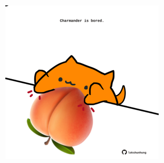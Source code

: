 <!-- built at 23/01/2025, 24:01:29 UTC -->
<p align="center">
  <img width="500" height="500" src="./ReadmeImage.svg">
</p>
